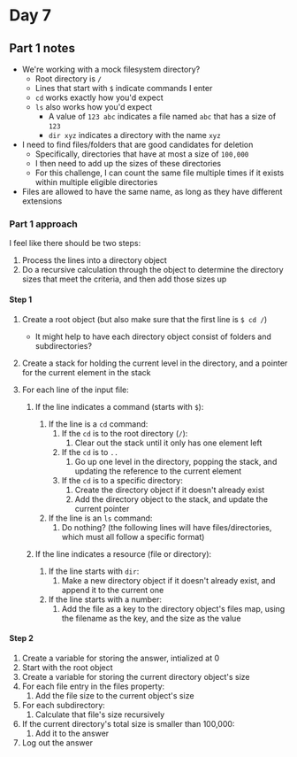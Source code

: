 # Day 7

## Part 1 notes

- We're working with a mock filesystem directory?
  - Root directory is `/`
  - Lines that start with `$` indicate commands I enter
  - `cd` works exactly how you'd expect
  - `ls` also works how you'd expect
    - A value of `123 abc` indicates a file named `abc` that has a size of `123`
    - `dir xyz` indicates a directory with the name `xyz`
- I need to find files/folders that are good candidates for deletion
  - Specifically, directories that have at most a size of `100,000`
  - I then need to add up the sizes of these directories
  - For this challenge, I can count the same file multiple times if it exists within multiple eligible directories
- Files are allowed to have the same name, as long as they have different extensions

### Part 1 approach

I feel like there should be two steps:

1. Process the lines into a directory object
2. Do a recursive calculation through the object to determine the directory sizes that meet the criteria, and then add those sizes up

#### Step 1

1. Create a root object (but also make sure that the first line is `$ cd /`)
   - It might help to have each directory object consist of folders and subdirectories?
2. Create a stack for holding the current level in the directory, and a pointer for the current element in the stack
3. For each line of the input file:

   1. If the line indicates a command (starts with `$`):

      1. If the line is a `cd` command:
         1. If the `cd` is to the root directory (`/`):
            1. Clear out the stack until it only has one element left
         2. If the `cd` is to `..`
            1. Go up one level in the directory, popping the stack, and updating the reference to the current element
         3. If the `cd` is to a specific directory:
            1. Create the directory object if it doesn't already exist
            2. Add the directory object to the stack, and update the current pointer
      2. If the line is an `ls` command:
         1. Do nothing? (the following lines will have files/directories, which must all follow a specific format)

   2. If the line indicates a resource (file or directory):
      1. If the line starts with `dir`:
         1. Make a new directory object if it doesn't already exist, and append it to the current one
      2. If the line starts with a number:
         1. Add the file as a key to the directory object's files map, using the filename as the key, and the size as the value

#### Step 2

1. Create a variable for storing the answer, intialized at 0
2. Start with the root object
3. Create a variable for storing the current directory object's size
4. For each file entry in the files property:
   1. Add the file size to the current object's size
5. For each subdirectory:
   1. Calculate that file's size recursively
6. If the current directory's total size is smaller than 100,000:
   1. Add it to the answer
7. Log out the answer
